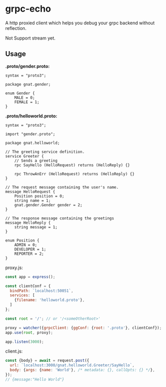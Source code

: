 # grpc-echo

A http proxied client which helps you debug your grpc backend without reflection.

Not Support stream yet.

## Usage

**.proto/gender.proto:**

```
syntax = "proto3";

package gnat.gender;

enum Gender {
    MALE = 0;
    FEMALE = 1;
}
```

**.proto/helloworld.proto:**

```
syntax = "proto3";

import "gender.proto";

package gnat.helloworld;

// The greeting service definition.
service Greeter {
    // Sends a greeting
    rpc SayHello (HelloRequest) returns (HelloReply) {}

    rpc ThrowAnErr (HelloRequest) returns (HelloReply) {}
}

// The request message containing the user's name.
message HelloRequest {
    Position position = 0;
    string name = 1;
    gnat.gender.Gender gender = 2;
}

// The response message containing the greetings
message HelloReply {
    string message = 1;
}

enum Position {
    ADMIN = 0;
    DEVELOPER = 1;
    REPORTER = 2;
}
```

proxy.js:

```js
const app = express();

const clientConf = {
  bindPath: `localhost:50051`,
  services: [
    {filename: 'helloworld.proto'},
  ]
};

const root = '/'; // or '/<someOtherRoot>'

proxy = watcher({grpcClient: {ggConf: {root: '.proto'}, clientConf});
app.use(root, proxy);

app.listen(3000);
```

client.js:

```js
const {body} = await = request.post({
  url: `localhost:3000/gnat.helloworld.Greeter/SayHello`,
  body: {args: {name: 'World'}, /* metadata: {}, callOpts: {} */},
});
// {message:"Hello World"}
```
